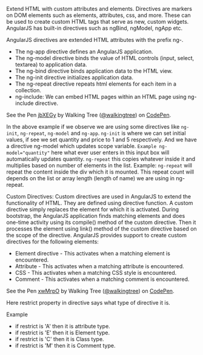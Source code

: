 Extend HTML with custom attributes and elements. Directives are markers on DOM elements such as elements,	attributes, css, and more. These can be used to create custom HTML tags that serve as new, custom widgets. AngularJS has built-in directives such as ngBind, ngModel, ngApp etc.

AngularJS directives are extended HTML attributes with the prefix ng-.

*	The ng-app directive defines an AngularJS application.
*	The ng-model directive binds the value of HTML controls (input, select, textarea) to application data.
*	The ng-bind directive binds application data to the HTML view.
*	The ng-init  directive initializes application data.
*	The ng-repeat directive repeats html elements for each item in a collection.
*	ng-include: We can embed HTML pages within an HTML page using ng-include directive.

<p data-height="268" data-theme-id="0" data-slug-hash="jbXEGy" data-default-tab="result" data-user="walkingtree" class='codepen'>See the Pen <a href='http://codepen.io/walkingtree/pen/jbXEGy/'>jbXEGy</a> by Walking Tree (<a href='http://codepen.io/walkingtree'>@walkingtree</a>) on <a href='http://codepen.io'>CodePen</a>.</p>
<script async src="//assets.codepen.io/assets/embed/ei.js"></script>

In the above example if we observe we are using some directives like `ng-init`, `ng-repeat`, `ng-model` and `ng-app`.
`ng-init` is where we can set initial values, if see we set quantity and price to 1 and 5 respectively.
And we have a directive ng-model which updates scope variable.
`Example ng-model="quantity"` here what ever user enters in this input box will automatically updates quantity.
`ng-repeat` this copies whatever inside it and multiplies based on number of elements in the list.
Example: `ng-repeat` will repeat the content inside the div which it is mounted. This repeat count will depends on the list or array length (length of name) we are using in ng-repeat.



Custom Directives: Custom directives are used in AngularJS to extend the functionality of HTML. They are defined using directive function. A custom directive simply replaces the element for which it is activated. During bootstrap, the AngularJS application finds matching elements and does one-time activity using its compile() method of the custom directive. Then it processes the element using link() method of the custom directive based on the scope of the directive. AngularJS provides support to create custom directives for the following elements:

* Element directive - This activates when a matching element is encountered.
* Attribute - This activates when a matching attribute is encountered.
* CSS - This activates when a matching CSS style is encountered.
* Comment - This activates when a matching comment is encountered.

<p data-height="268" data-theme-id="0" data-slug-hash="xwMrpO" data-default-tab="result" data-user="walkingtree" class='codepen'>See the Pen <a href='http://codepen.io/walkingtree/pen/xwMrpO/'>xwMrpO</a> by Walking Tree (<a href='http://codepen.io/walkingtree'>@walkingtree</a>) on <a href='http://codepen.io'>CodePen</a>.</p>
<script async src="//assets.codepen.io/assets/embed/ei.js"></script>

Here restrict property in directive says what type of directive it is.

Example 
* if restrict is 'A' then it is attribute type.
* if restrict is 'E' then it is Element type.
* if restrict is 'C' then it is Class type.
* if restrict is 'M' then it is Comment type.

